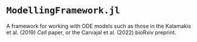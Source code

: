 # `ModellingFramework.jl`

A framework for working with ODE models such as those in the Kalamakis et al. (2019) _Cell_ paper, or the Carvajal et al. (2022) bioRxiv preprint.

